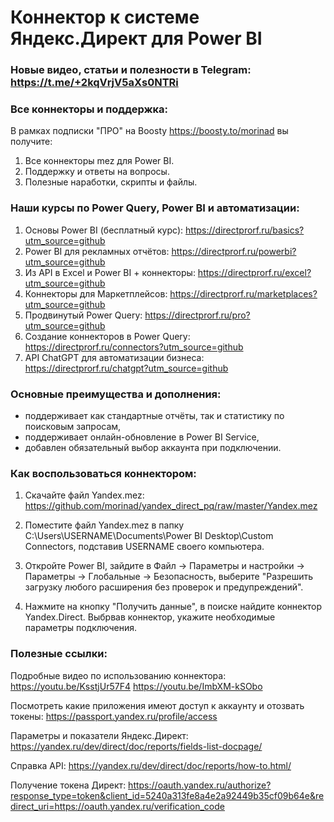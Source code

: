 # Коннектор к системе Яндекс.Директ для Power BI

### Новые видео, статьи и полезности в Telegram: https://t.me/+2kqVrjV5aXs0NTRi 

### Все коннекторы и поддержка:
В рамках подписки "ПРО" на Boosty https://boosty.to/morinad вы получите:
1) Все коннекторы mez для Power BI. 
2) Поддержку и ответы на вопросы.
3) Полезные наработки, скрипты и файлы.

### Наши курсы по Power Query, Power BI и автоматизации:
1) Основы Power BI (бесплатный курс): https://directprorf.ru/basics?utm_source=github
2) Power BI для рекламных отчётов: https://directprorf.ru/powerbi?utm_source=github
3) Из API в Excel и Power BI + коннекторы: https://directprorf.ru/excel?utm_source=github
4) Коннекторы для Маркетплейсов: https://directprorf.ru/marketplaces?utm_source=github
5) Продвинутый Power Query: https://directprorf.ru/pro?utm_source=github
6) Создание коннекторов в Power Query: https://directprorf.ru/connectors?utm_source=github
7) API ChatGPT для автоматизации бизнеса: https://directprorf.ru/chatgpt?utm_source=github


### Основные преимущества и дополнения:
- поддерживает как стандартные отчёты, так и статистику по поисковым запросам,
- поддерживает онлайн-обновление в Power BI Service,
- добавлен обязательный выбор аккаунта при подключении.


### Как воспользоваться коннектором:

1) Скачайте файл Yandex.mez: https://github.com/morinad/yandex_direct_pq/raw/master/Yandex.mez

2) Поместите файл Yandex.mez в папку C:\Users\USERNAME\Documents\Power BI Desktop\Custom Connectors, подставив USERNAME своего компьютера.

3) Откройте Power BI, зайдите в Файл -> Параметры и настройки -> Параметры -> Глобальные -> Безопасность, выберите "Разрешить загрузку любого расширения без проверок и предупреждений".

4) Нажмите на кнопку "Получить данные", в поиске найдите коннектор Yandex.Direct. 
Выбрвав коннектор, укажите необходимые параметры подключения.

### Полезные ссылки:
Подробные видео по использованию коннектора: 
https://youtu.be/KsstjUr57F4
https://youtu.be/ImbXM-kSObo

Посмотреть какие приложения имеют доступ к аккаунту и отозвать токены: https://passport.yandex.ru/profile/access 

Параметры и показатели Яндекс.Директ: https://yandex.ru/dev/direct/doc/reports/fields-list-docpage/

Справка API: https://yandex.ru/dev/direct/doc/reports/how-to.html/

Получение токена Директ: https://oauth.yandex.ru/authorize?response_type=token&client_id=5240a313fe8a4e2a92449b35cf09b64e&redirect_uri=https://oauth.yandex.ru/verification_code


